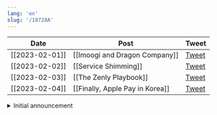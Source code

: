 ```yaml
---
lang: 'en'
slug: '/18728A'
---
```


| Date           | Post                            | Tweet                                                             |
| -------------- | ------------------------------- | ----------------------------------------------------------------- |
| [[2023-02-01]] | [[Imoogi and Dragon Company]]   | [Tweet](https://twitter.com/anaclumos/status/1620714157418094593) |
| [[2023-02-02]] | [[Service Shimming]]            | [Tweet](https://twitter.com/anaclumos/status/1621250040022061060) |
| [[2023-02-03]] | [[The Zenly Playbook]]          | [Tweet](https://twitter.com/anaclumos/status/1621646220954574848) |
| [[2023-02-04]] | [[Finally, Apple Pay in Korea]] | [Tweet](https://twitter.com/anaclumos/status/1621975286127513600) |

 <details>
<summary>Initial announcement</summary>

<blockquote class="twitter-tweet"><p lang="en" dir="ltr">The two biggest reasons why people fail with content:<br/><br/>1. They never start. <br/><br/>2. They are not consistent. <br/><br/>Introducing &quot;The 30 Day Tweet Test&quot;:<br/><br/>#1 Rule: Tweet every day for 30 days.<br/><br/>I will choose a winner after 30 days, they will get coaching with me and Team 20VC and $10K! <a href="https://t.co/5BRQElM0Cg">pic.twitter.com/5BRQElM0Cg</a></p>&mdash; Harry Stebbings (@HarryStebbings) <a href="https://twitter.com/HarryStebbings/status/1621132368483598336?ref_src=twsrc%5Etfw">February 2, 2023</a></blockquote> <script async src="https://platform.twitter.com/widgets.js" charset="utf-8"></script>

</details>
